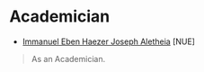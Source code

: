 # Academician

- [Immanuel Eben Haezer Joseph Aletheia](https://github.com/EintsWaveX) [NUE]

> As an Academician.
